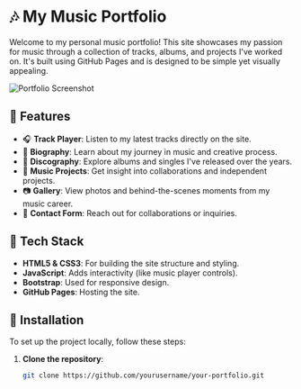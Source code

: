 # 🎶 My Music Portfolio

Welcome to my personal music portfolio! This site showcases my passion for music through a collection of tracks, albums, and projects I've worked on. It's built using GitHub Pages and is designed to be simple yet visually appealing.

![Portfolio Screenshot](assets/screenshot.png)

## 🌟 Features

- 🎧 **Track Player**: Listen to my latest tracks directly on the site.
- 📜 **Biography**: Learn about my journey in music and creative process.
- 🎤 **Discography**: Explore albums and singles I've released over the years.
- 🎹 **Music Projects**: Get insight into collaborations and independent projects.
- 📷 **Gallery**: View photos and behind-the-scenes moments from my music career.
- 📨 **Contact Form**: Reach out for collaborations or inquiries.

## 🔧 Tech Stack

- **HTML5 & CSS3**: For building the site structure and styling.
- **JavaScript**: Adds interactivity (like music player controls).
- **Bootstrap**: Used for responsive design.
- **GitHub Pages**: Hosting the site.

## 🚀 Installation

To set up the project locally, follow these steps:

1. **Clone the repository**:
   ```bash
   git clone https://github.com/yourusername/your-portfolio.git
